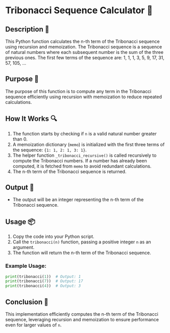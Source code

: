 # Tribonacci Sequence Calculator 🚀

## Description 📝

This Python function calculates the n-th term of the Tribonacci sequence using recursion and memoization.
The Tribonacci sequence is a sequence of natural numbers where each subsequent number is the sum of the three previous ones.
The first few terms of the sequence are: 1, 1, 1, 3, 5, 9, 17, 31, 57, 105, ...

## Purpose 🎯

The purpose of this function is to compute any term in the Tribonacci sequence efficiently using recursion with memoization to reduce repeated calculations.

## How It Works 🔍

1. The function starts by checking if `n` is a valid natural number greater than 0.
2. A memoization dictionary (`memo`) is initialized with the first three terms of the sequence: `{1: 1, 2: 1, 3: 1}`.
3. The helper function `_tribonacci_recursive()` is called recursively to compute the Tribonacci numbers. If a number has already been computed, it is fetched from `memo` to avoid redundant calculations.
4. The n-th term of the Tribonacci sequence is returned.

## Output 📜

-   The output will be an integer representing the n-th term of the Tribonacci sequence.

## Usage 📦

1. Copy the code into your Python script.
2. Call the `tribonacci(n)` function, passing a positive integer `n` as an argument.
3. The function will return the n-th term of the Tribonacci sequence.

### Example Usage:

```python
print(tribonacci(1))  # Output: 1
print(tribonacci(7))  # Output: 17
print(tribonacci(4))  # Output: 3
```

## Conclusion 🚀

This implementation efficiently computes the n-th term of the Tribonacci sequence, leveraging recursion and memoization to ensure performance even for larger values of `n`.
